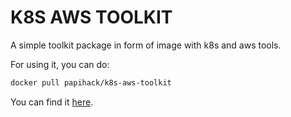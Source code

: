# K8S AWS TOOLKIT

A simple toolkit package in form of image with k8s and aws tools.

For using it, you can do:

```bash 
docker pull papihack/k8s-aws-toolkit
```

You can find it [here](https://hub.docker.com/r/papihack/k8s-aws-toolkit).
